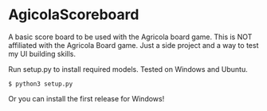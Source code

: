# AgicolaScoreboard
A basic score board to be used with the Agricola board game. This is NOT affiliated with the Agricola Board game. Just a side project and a way to test my UI building skills. 

Run setup.py to install required models. Tested on Windows and Ubuntu.

```$ python3 setup.py```

Or you can install the first release for Windows!

